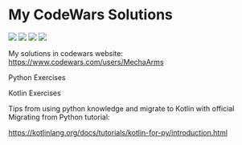 # My CodeWars Solutions
![](https://www.codewars.com/users/MechaArms/badges/micro)
![](https://img.shields.io/github/directory-file-count/MechaArms/My-CodeWars-Solutions/Kotlin?color=blueviolet&label=Koltin%20-%20files&logo=Kotlin)
![](https://img.shields.io/badge/-Python-blue)
![](https://img.shields.io/badge/-Kotlin-blueviolet)

My solutions in codewars website: https://www.codewars.com/users/MechaArms
<p>Python Exercises</p>
<p>Kotlin Exercises</p>

<p>Tips from using python knowledge and migrate to Kotlin with official Migrating from Python tutorial:</p>

https://kotlinlang.org/docs/tutorials/kotlin-for-py/introduction.html
